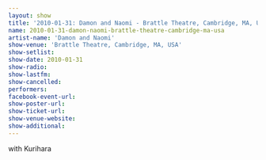 ```yaml
---
layout: show
title: '2010-01-31: Damon and Naomi - Brattle Theatre, Cambridge, MA, USA'
name: 2010-01-31-damon-naomi-brattle-theatre-cambridge-ma-usa
artist-name: 'Damon and Naomi'
show-venue: 'Brattle Theatre, Cambridge, MA, USA'
show-setlist: 
show-date: 2010-01-31
show-radio: 
show-lastfm: 
show-cancelled: 
performers: 
facebook-event-url: 
show-poster-url: 
show-ticket-url: 
show-venue-website: 
show-additional: 
---
```


with Kurihara
